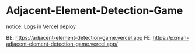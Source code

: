 # Adjacent-Element-Detection-Game

notice: Logs in Vercel deploy

BE: https://adjacent-element-detection-game.vercel.app
FE: https://pxman-adjacent-element-detection-game.vercel.app/
